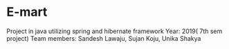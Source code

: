 # E-mart
Project in java utilizing spring and hibernate framework
Year: 2019( 7th sem project)
Team members: Sandesh Lawaju, Sujan Koju, Unika Shakya